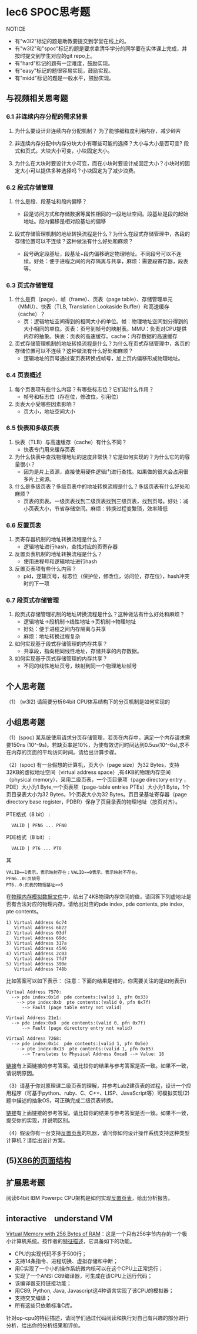 # lec6 SPOC思考题


NOTICE
- 有"w3l2"标记的题是助教要提交到学堂在线上的。
- 有"w3l2"和"spoc"标记的题是要求拿清华学分的同学要在实体课上完成，并按时提交到学生对应的git repo上。
- 有"hard"标记的题有一定难度，鼓励实现。
- 有"easy"标记的题很容易实现，鼓励实现。
- 有"midd"标记的题是一般水平，鼓励实现。

## 与视频相关思考题

### 6.1	非连续内存分配的需求背景
  1. 为什么要设计非连续内存分配机制？ 为了能够细粒度利用内存，减少碎片


 1. 非连续内存分配中内存分块大小有哪些可能的选择？大小与大小是否可变?  段式和页式。大块大小可变，小块固定大小。


 1. 为什么在大块时要设计大小可变，而在小块时要设计成固定大小？小块时的固定大小可以提供多种选择吗？小块固定为了减少浪费。

### 6.2	段式存储管理
  1. 什么是段、段基址和段内偏移？
     - 段是访问方式和存储数据等属性相同的一段地址空间。段基址是段的起始地址。段内偏移是相对段基址的偏移


  1. 段式存储管理机制的地址转换流程是什么？为什么在段式存储管理中，各段的存储位置可以不连续？这种做法有什么好处和麻烦？
     - 段号确定段基址，段基址+段内偏移确定物理地址。不同段号可以不连续。好处：便于进程之间的内存隔离与共享，麻烦：需要段寄存器，段表等。


### 6.3	页式存储管理
 1. 什么是页（page）、帧（frame）、页表（page table）、存储管理单元（MMU）、快表（TLB, Translation Lookaside Buffer）和高速缓存（cache）？
    - 页：逻辑地址空间得到的相同大小的单位。帧：物理地址空间划分得到的大小相同的单位。页表：页号到帧号的映射表。MMU：负责对CPU提供内存的抽象。快表：页表的高速缓存。cache：内存数据的高速缓存
 1. 页式存储管理机制的地址转换流程是什么？为什么在页式存储管理中，各页的存储位置可以不连续？这种做法有什么好处和麻烦？
    - 逻辑地址的页号通过查页表转换成帧号，加上页内偏移形成物理地址。


### 6.4	页表概述
 1. 每个页表项有些什么内容？有哪些标志位？它们起什么作用？
    - 帧号和标志位（存在位，修改位，引用位）
 1. 页表大小受哪些因素影响？
    - 页大小，地址空间大小


### 6.5	快表和多级页表
 1. 快表（TLB）与高速缓存（cache）有什么不同？
    - 快表专门用来缓存页表
 1. 为什么快表中查找物理地址的速度非常快？它是如何实现的？为什么它的的容量很小？
    - 因为是片上资源，直接使用硬件逻辑门进行查找。如果做的很大会占用很多片上资源。
 1. 什么是多级页表？多级页表中的地址转换流程是什么？多级页表有什么好处和麻烦？
    - 页表的页表。一级页表找到二级页表找到三级页表，找到页号。好处：减小页表大小，节省存储空间。麻烦：转换过程变繁琐，效率降低


### 6.6	反置页表
 1. 页寄存器机制的地址转换流程是什么？
    - 逻辑地址进行hash，查找对应的页寄存器
 1. 反置页表机制的地址转换流程是什么？
    - 使用进程号和逻辑地址进行hash
 1. 反置页表项有些什么内容？
    - pid，逻辑页号，标志位（保护位，修改位，访问位，存在位），hash冲突时的下一项

### 6.7	段页式存储管理
 1. 段页式存储管理机制的地址转换流程是什么？这种做法有什么好处和麻烦？
    - 逻辑地址->段机制->线性地址->页机制->物理地址
    - 好处：便于进程之间内存隔离与共享
    - 麻烦：地址转换过程复杂
 1. 如何实现基于段式存储管理的内存共享？
    - 共享段，指向相同线性地址，存储共享的内存数据。
 1. 如何实现基于页式存储管理的内存共享？
    - 不同的线性地址页号，映射到同一个物理地址帧号

## 个人思考题
（1） (w3l2) 请简要分析64bit CPU体系结构下的分页机制是如何实现的



## 小组思考题
（1）(spoc) 某系统使用请求分页存储管理，若页在内存中，满足一个内存请求需要150ns (10^-9s)。若缺页率是10%，为使有效访问时间达到0.5us(10^-6s),求不在内存的页面的平均访问时间。请给出计算步骤。



（2）(spoc) 有一台假想的计算机，页大小（page size）为32 Bytes，支持32KB的虚拟地址空间（virtual address space）,有4KB的物理内存空间（physical memory），采用二级页表，一个页目录项（page directory entry ，PDE）大小为1 Byte,一个页表项（page-table entries
PTEs）大小为1 Byte，1个页目录表大小为32 Bytes，1个页表大小为32 Bytes。页目录基址寄存器（page directory base register，PDBR）保存了页目录表的物理地址（按页对齐）。

PTE格式（8 bit） :
```
  VALID | PFN6 ... PFN0
```
PDE格式（8 bit） :
```
  VALID | PT6 ... PT0
```
其
```
VALID==1表示，表示映射存在；VALID==0表示，表示映射不存在。
PFN6..0:页帧号
PT6..0:页表的物理基址>>5
```
在[物理内存模拟数据文件](./03-2-spoc-testdata.md)中，给出了4KB物理内存空间的值，请回答下列虚地址是否有合法对应的物理内存，请给出对应的pde index, pde contents, pte index, pte contents。
```
1) Virtual Address 6c74
   Virtual Address 6b22
2) Virtual Address 03df
   Virtual Address 69dc
3) Virtual Address 317a
   Virtual Address 4546
4) Virtual Address 2c03
   Virtual Address 7fd7
5) Virtual Address 390e
   Virtual Address 748b
```

比如答案可以如下表示： (注意：下面的结果是错的，你需要关注的是如何表示)
```
Virtual Address 7570:
  --> pde index:0x1d  pde contents:(valid 1, pfn 0x33)
    --> pte index:0xb  pte contents:(valid 0, pfn 0x7f)
      --> Fault (page table entry not valid)

Virtual Address 21e1:
  --> pde index:0x8  pde contents:(valid 0, pfn 0x7f)
      --> Fault (page directory entry not valid)

Virtual Address 7268:
  --> pde index:0x1c  pde contents:(valid 1, pfn 0x5e)
    --> pte index:0x13  pte contents:(valid 1, pfn 0x65)
      --> Translates to Physical Address 0xca8 --> Value: 16
```

[链接](https://piazza.com/class/i5j09fnsl7k5x0?cid=664)有上面链接的参考答案。请比较你的结果与参考答案是否一致。如果不一致，请说明原因。

（3）请基于你对原理课二级页表的理解，并参考Lab2建页表的过程，设计一个应用程序（可基于python、ruby、C、C++、LISP、JavaScript等）可模拟实现(2)题中描述的抽象OS，可正确完成二级页表转换。

[链接](https://piazza.com/class/i5j09fnsl7k5x0?cid=664)有上面链接的参考答案。请比较你的结果与参考答案是否一致。如果不一致，提交你的实现，并说明区别。

（4）假设你有一台支持[反置页表](http://en.wikipedia.org/wiki/Page_table#Inverted_page_table)的机器，请问你如何设计操作系统支持这种类型计算机？请给出设计方案。

 (5)[X86的页面结构](http://os.cs.tsinghua.edu.cn/oscourse/OS2019spring/lecture06)
---

## 扩展思考题

阅读64bit IBM Powerpc CPU架构是如何实现[反置页表](http://en.wikipedia.org/wiki/Page_table#Inverted_page_table)，给出分析报告。


## interactive　understand VM

[Virtual Memory with 256 Bytes of RAM](http://blog.robertelder.org/virtual-memory-with-256-bytes-of-ram/)：这是一个只有256字节内存的一个极小计算机系统。按作者的[特征描述](https://github.com/RobertElderSoftware/recc#what-can-this-project-do)，它具备如下的功能。
 - CPU的实现代码不多于500行；
 - 支持14条指令、进程切换、虚拟存储和中断；
 - 用C实现了一个小的操作系统微内核可以在这个CPU上正常运行；
 - 实现了一个ANSI C89编译器，可生成在该CPU上运行代码；
 - 该编译器支持链接功能；
 - 用C89, Python, Java, Javascript这4种语言实现了该CPU的模拟器；
 - 支持交叉编译；
 - 所有这些只依赖标准C库。

针对op-cpu的特征描述，请同学们通过代码阅读和执行对自己有兴趣的部分进行分析，给出你的分析结果和评价。
